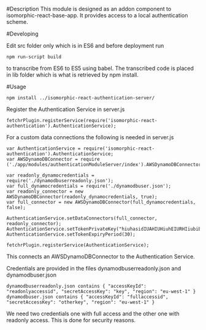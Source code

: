 #Description
This module is designed as an addon component to isomorphic-react-base-app.
It provides access to a local authentication scheme.

#Developing

Edit src folder only which is in ES6 and before deployment run 
    
    npm run-script build
    
to transcribe from ES6 to ES5 using babel. The transcribed code is placed in lib folder which is what is retrieved by npm install.

#Usage
   
    npm install ../isomorphic-react-authentication-server/

Register the Authentication Service in server.js

	fetchrPlugin.registerService(require('isomorphic-react-authentication').AuthenticationService);	
	
For a custom data connections the following is needed in server.js

    var AuthenticationService = require('isomorphic-react-authentication').AuthenticationService;
    var AWSDynamoDBConnector = require ('./app/modules/authenticationModuleServer/index').AWSDynamoDBConnector;
    
    var readonly_dynamocredentials = require('./dynamodbuserreadonly.json');
    var full_dynamocredentials = require('./dynamodbuser.json');
    var readonly_connector = new AWSDynamoDBConnector(readonly_dynamocredentials, true);
    var full_connector = new AWSDynamoDBConnector(full_dynamocredentials, false);
    
    AuthenticationService.setDataConnectors(full_connector, readonly_connector);
    AuthenticationService.setTokenPrivateKey("hiuhasidIUAHIUHiuhEIURHIiubiBFIBIaisuIUAS89219£@!!");
    AuthenticationService.setTokenExpiryPeriod(30);
    
    fetchrPlugin.registerService(AuthenticationService);

This connects an AWSDynamoDBConnector to the Authentication Service.

Credentials are provided in the files dynamodbuserreadonly.json and dynamodbuser.json

	dynamodbuserreadonly.json contains { "accessKeyId": "readonlyaccessid", "secretAccessKey": "key", "region": "eu-west-1" }
	dynamodbuser.json contains { "accessKeyId": "fullaccessid", "secretAccessKey": "otherkey", "region": "eu-west-1" }

We need two credentials one with full access and the other one with readonly access. This is done for security reasons.
